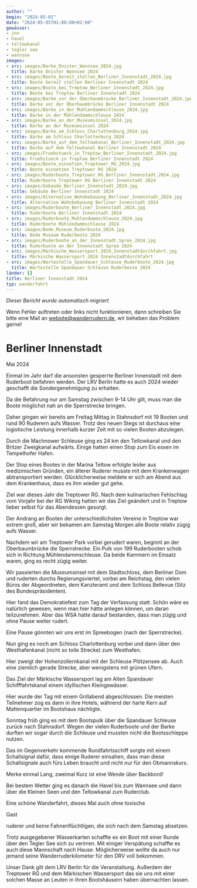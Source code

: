 ```yaml
---
author: ""
begin: "2024-05-01"
date: "2024-05-05T01:00:00+02:00"
gewässer:
- inn
- havel
- teltowkanal
- tegler see
- wannsee
images:
- src: images/Barke_Dnister_Wannsee_2024.jpg
  title: Barke Dnister Wannsee 2024
- src: images/Boote_bereit_stellen_Berliner_Innenstadt_2024.jpg
  title: Boote bereit stellen Berliner Innenstadt 2024
- src: images/Boote_bei_Treptow_Berliner_Innenstadt_2024.jpg
  title: Boote bei Treptow Berliner Innenstadt 2024
- src: images/Barke_vor_der_Oberbaumbrucke_Berliner_Innenstadt_2024.jpg
  title: Barke vor der Oberbaumbrücke Berliner Innenstadt 2024
- src: images/Barke_in_der_Muhlendammschleuse_2024.jpg
  title: Barke in der Mühlendammschleuse 2024
- src: images/Barke_an_der_Museumsinsel_2024.jpg
  title: Barke an der Museumsinsel 2024
- src: images/Barke_am_Schloss_Charlottenburg_2024.jpg
  title: Barke am Schloss Charlottenburg 2024
- src: images/Barke_auf_dem_Teltowkanal_Berliner_Innenstadt_2024.jpg
  title: Barke auf dem Teltowkanal Berliner Innenstadt 2024
- src: images/Fruehstueck_in_Treptow_Berliner_Innenstadt_2024.jpg
  title: Fruehstueck in Treptow Berliner Innenstadt 2024
- src: images/Boote_einsetzen_Treptower_RG_2024.jpg
  title: Boote einsetzen Treptower RG 2024
- src: images/Ruderboote_Treptower_RG_Berliner_Innenstadt_2024.jpg
  title: Ruderboote Treptower RG Berliner Innenstadt 2024
- src: images/Gebaude_Berliner_Innenstadt_2024.jpg
  title: Gebäude Berliner Innenstadt 2024
- src: images/Alternative_Wohnbebauung_Berliner_Innenstadt_2024.jpg
  title: Alternative Wohnbebauung Berliner Innenstadt 2024
- src: images/Ruderboote_Berliner_Innenstadt_2024.jpg
  title: Ruderboote Berliner Innenstadt 2024
- src: images/Ruderboote_Muhlendammschleuse_2024.jpg
  title: Ruderboote Mühlendammschleuse 2024
- src: images/Bode_Museum_Ruderboote_2024.jpg
  title: Bode Museum Ruderboote 2024
- src: images/Ruderboote_an_der_Innenstadt_Spree_2024.jpg
  title: Ruderboote an der Innenstadt Spree 2024
- src: images/Markische_Wassersport_2024_Innenstadtdurchfahrt.jpg
  title: Märkische Wassersport 2024 Innenstadtdurchfahrt
- src: images/Wartestelle_Spandauer_Schleuse_Ruderboote_2024.jpg
  title: Wartestelle Spandauer Schleuse Ruderboote 2024
länder: []
title: Berliner Innenstadt 2024
typ: wanderfahrt
---
```



*Dieser Bericht wurde automatisch migriert*

Wenn Fehler auftreten oder links nicht funktionieren, dann schreiben Sie bitte eine Mail an website@wanderrudern.de, wir beheben das Problem gerne!



# Berliner Innenstadt


Mai 2024

Einmal im Jahr darf die ansonsten gesperrte Berliner Innenstadt mit dem Ruderboot befahren werden. Der LRV Berlin hatte es auch 2024 wieder geschafft die Sondergenehmigung zu erhalten.

Da die Befahrung nur am Samstag zwischen 9-14 Uhr gilt, muss man die Boote möglichst nah an die Sperrstrecke bringen.

Daher gingen wir bereits am Freitag Mittag in Stahnsdorf mit 19 Booten und rund 90 Ruderern aufs Wasser. Trotz des neuen Stegs ist durchaus eine logistische Leistung innerhalb kurzer Zeit mit so vielen Booten abzulegen.

Durch die Machnower Schleuse ging es 24 km den Teltowkanal und den Britzer Zweigkanal aufwärts. Einige hatten einen Stop zum Eis essen im Tempelhofer Hafen.

Der Stop eines Bootes in der Marina Teltow erfolgte leider aus medizinischen Gründen, ein älterer Ruderer musste mit dem Krankenwagen abtransportiert werden. Glücklicherweise meldete er sich am Abend aus dem Krankenhaus, dass es ihm wieder gut gehe.

Ziel war dieses Jahr die Treptower RG. Nach dem kulinarischen Fehlschlag vom Vorjahr bei der RG Wiking hatten wir das Ziel geändert und in Treptow lieber selbst für das Abendessen gesorgt.

Der Andrang an Booten der unterschiedlichsten Vereine in Treptow war extrem groß, aber wir bekamen am Samstag Morgen alle Boote relativ zügig aufs Wasser.

Nachdem wir am Treptower Park vorbei gerudert waren, beginnt an der Oberbaumbrücke die Sperrstrecke. Ein Pulk von 199 Ruderbooten schob sich in Richtung Mühlendammschleuse. Da beide Kammern im Einsatz waren, ging es recht zügig weiter.

Wir passierten die Museumsinsel mit dem Stadtschloss, dem Berliner Dom und ruderten durchs Regierungsviertel, vorbei am Reichstag, den vielen Büros der Abgeordneten, dem Kanzleramt und dem Schloss Bellevue (Sitz des Bundespräsidenten).

Hier fand das Demokratiefest zum Tag der Verfassung statt. Schön wäre es natürlich gewesen, wenn man hier hätte anlegen können, um daran teilzunehmen. Aber das WSA hatte darauf bestanden, dass man zügig und ohne Pause weiter rudert.

Eine Pause gönnten wir uns erst im Spreebogen (nach der Sperrstrecke).

Nun ging es noch am Schloss Charlottenburg vorbei und dann über den Westhafenkanal (nicht so tolle Strecke) zum Westhafen.

Hier zweigt der Hohenzollernkanal mit der Schleuse Plötzensee ab. Auch eine ziemlich gerade Strecke, aber wenigstens mit grünen Ufern.

Das Ziel der Märkische Wassersport lag am Alten Spandauer Schifffahrtskanal einem idyllischen Kleingewässer.

Hier wurde der Tag mit einem Grillabend abgeschlossen. Die meisten Teilnehmer zog es dann in ihre Hotels, während der harte Kern auf Mattenquartier im Bootshaus nächtigte.

Sonntag früh ging es mit dem Bootspulk über die Spandauer Schleuse zurück nach Stahnsdorf. Wegen der vielen Ruderboote und der Barke durften wir sogar durch die Schleuse und mussten nicht die Bootsschleppe nutzen.

Das im Gegenverkehr kommende Rundfahrtsschiff sorgte mit einem Schallsignal dafür, dass einige Ruderer einsahen, dass man diese Schallsignale auch fürs Leben braucht und nicht nur für den Obmannskurs.

Merke einmal Lang, zweimal Kurz ist eine Wende über Backbord!

Bei bestem Wetter ging es danach die Havel bis zum Wannsee und dann über die Kleinen Seen und den Teltowkanal zum Ruderclub.

Eine schöne Wanderfahrt, dieses Mal auch ohne toxische

Gast

ruderer und keine Fahnenflüchtligen, die sich nach dem Samstag absetzen.

Trotz ausgegebener Wasserkarten schaffte es ein Boot mit einer Runde über den Tegler See sich zu verirren. Mit einiger Verspätung schaffte es auch diese Mannschaft nach Hause. Möglicherweise wollte da auch nur jemand seine Wanderruderkilometer für den DRV voll bekommen.

Unser Dank gilt dem LRV Berlin für die Veranstaltung. Außerdem der Treptower RG und dem Märkischen Wassersport das sie uns mit einer solchen Masse an Leuten in ihren Bootshäusern haben übernachten lassen.